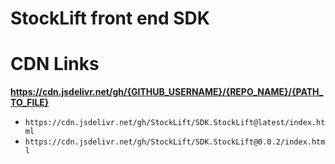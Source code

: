 # StockLift front end SDK

# CDN Links

**https://cdn.jsdelivr.net/gh/{GITHUB_USERNAME}/{REPO_NAME}/{PATH_TO_FILE}**

- `https://cdn.jsdelivr.net/gh/StockLift/SDK.StockLift@latest/index.html`
- `https://cdn.jsdelivr.net/gh/StockLift/SDK.StockLift@0.0.2/index.html`
